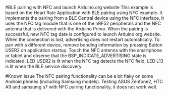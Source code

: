 #BLE pairing with NFC and launch Arduino.org website
This example is based on the Heart Rate Application with BLE pairing using NFC example. It implements the pairing from a BLE Central device using the NFC interface, it uses the NFC tag module that is one of the nRF52 peripherals and the NFC antenna that is delivered with the Arduino Primo.
When the pairing is successful, new NFC tag data is configured to launch Arduino org website. When the connection is lost, advertising does not restart automatically. 
To pair with a different device, remove bonding information by pressing Button USER2 on application startup.
Touch the NFC antenna with the smartphone or tablet and observe that the BSP_INDICATE_ADVERTISING state is indicated. LED USER2 is lit when the NFC tag detects the NFC field, LED L13 is lit when the BLE service discovery.

#Known Issue
The NFC pairing functionality can be a bit flaky on some Android phones (including Samsung models).
Testing ASUS Zenfone2, HTC A9 and samsumg s7 with NFC pairing functionality, it does not work well.
